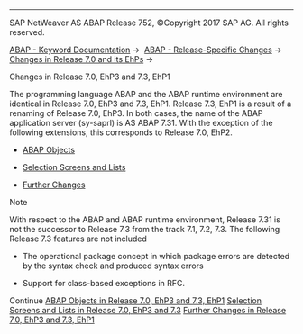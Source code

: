   

* * *

SAP NetWeaver AS ABAP Release 752, ©Copyright 2017 SAP AG. All rights reserved.

[ABAP - Keyword Documentation](https://help.sap.com/doc/abapdocu_752_index_htm/7.52/en-US/abenabap.htm) →  [ABAP - Release-Specific Changes](https://help.sap.com/doc/abapdocu_752_index_htm/7.52/en-US/abennews.htm) →  [Changes in Release 7.0 and its EhPs](https://help.sap.com/doc/abapdocu_752_index_htm/7.52/en-US/abennews-70_ehps.htm) → 

Changes in Release 7.0, EhP3 and 7.3, EhP1

The programming language ABAP and the ABAP runtime environment are identical in Release 7.0, EhP3 and 7.3, EhP1. Release 7.3, EhP1 is a result of a renaming of Release 7.0, EhP3. In both cases, the name of the ABAP application server (sy-saprl) is AS ABAP 7.31. With the exception of the following extensions, this corresponds to Release 7.0, EhP2.

-   [ABAP Objects](https://help.sap.com/doc/abapdocu_752_index_htm/7.52/en-US/abennews-703-abap-objects.htm)
    
-   [Selection Screens and Lists](https://help.sap.com/doc/abapdocu_752_index_htm/7.52/en-US/abennews-703-screens.htm)
    
-   [Further Changes](https://help.sap.com/doc/abapdocu_752_index_htm/7.52/en-US/abennews-703-others.htm)
    

Note

With respect to the ABAP and ABAP runtime environment, Release 7.31 is not the successor to Release 7.3 from the track 7.1, 7.2, 7.3. The following Release 7.3 features are not included

-   The operational package concept in which package errors are detected by the syntax check and produced syntax errors
    
-   Support for class-based exceptions in RFC.
    

Continue
[ABAP Objects in Release 7.0, EhP3 and 7.3, EhP1](https://help.sap.com/doc/abapdocu_752_index_htm/7.52/en-US/abennews-703-abap-objects.htm)
[Selection Screens and Lists in Release 7.0, EhP3 and 7.3](https://help.sap.com/doc/abapdocu_752_index_htm/7.52/en-US/abennews-703-screens.htm)
[Further Changes in Release 7.0, EhP3 and 7.3, EhP1](https://help.sap.com/doc/abapdocu_752_index_htm/7.52/en-US/abennews-703-others.htm)